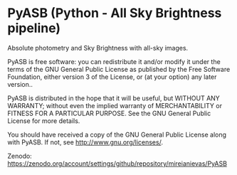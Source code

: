 PyASB (Python - All Sky Brightness pipeline)
===========

Absolute photometry and Sky Brightness with all-sky images.

PyASB is free software: you can redistribute it and/or modify
it under the terms of the GNU General Public License as published by
the Free Software Foundation, either version 3 of the License, or 
(at your option) any later version..

PyASB is distributed in the hope that it will be useful,
but WITHOUT ANY WARRANTY; without even the implied warranty of
MERCHANTABILITY or FITNESS FOR A PARTICULAR PURPOSE.  See the
GNU General Public License for more details.

You should have received a copy of the GNU General Public License
along with PyASB.  If not, see <http://www.gnu.org/licenses/>.

Zenodo:
https://zenodo.org/account/settings/github/repository/mireianievas/PyASB

